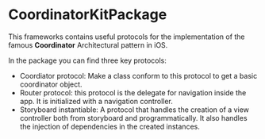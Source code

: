 # CoordinatorKitPackage

This frameworks contains useful protocols for the implementation of the famous **Coordinator** Architectural pattern in iOS.

In the package you can find three key protocols: 

- Coordiator protocol: Make a class conform to this protocol to get a basic coordinator object.
- Router protocol: this protocol is the delegate for navigation inside the app. It is initialized with a navigation controller.
- Storyboard instantiable: A protocol that handles the creation of a view controller both from storyboard and programmatically. It also handles the injection of dependencies in the created instances.
